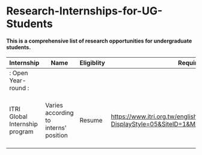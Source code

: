 # Research-Internships-for-UG-Students

#### This is a comprehensive list of research opportunities for undergraduate students.

| Internship | Name	| Eligiblity | Requirements |	Link	| Country	| Duration |
| --- | --- | --- | --- |  --- |  --- |  --- |
|:                               Open Year-round                          :|||
| ITRI Global Internship program |	Varies according to interns' position |	Resume	| https://www.itri.org.tw/english/ListStyle.aspx?DisplayStyle=05&SiteID=1&MmmID=617731531432246346 | 	Taiwan |	10 weeks (can extend to 04-06 months)|
